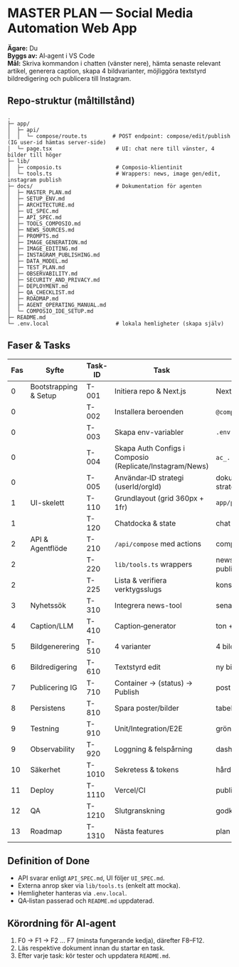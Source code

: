 # MASTER PLAN — Social Media Automation Web App

**Ägare:** Du  
**Byggs av:** AI‑agent i VS Code  
**Mål:** Skriva kommandon i chatten (vänster nere), hämta senaste relevant artikel, generera caption, skapa 4 bildvarianter, möjliggöra textstyrd bildredigering och publicera till Instagram.

## Repo-struktur (måltillstånd)

```
.
├─ app/
│  ├─ api/
│  │  └─ compose/route.ts        # POST endpoint: compose/edit/publish (IG user-id hämtas server-side)
│  └─ page.tsx                    # UI: chat nere till vänster, 4 bilder till höger
├─ lib/
│  ├─ composio.ts                 # Composio-klientinit
│  └─ tools.ts                    # Wrappers: news, image gen/edit, instagram publish
├─ docs/                          # Dokumentation för agenten
│  ├─ MASTER_PLAN.md
│  ├─ SETUP_ENV.md
│  ├─ ARCHITECTURE.md
│  ├─ UI_SPEC.md
│  ├─ API_SPEC.md
│  ├─ TOOLS_COMPOSIO.md
│  ├─ NEWS_SOURCES.md
│  ├─ PROMPTS.md
│  ├─ IMAGE_GENERATION.md
│  ├─ IMAGE_EDITING.md
│  ├─ INSTAGRAM_PUBLISHING.md
│  ├─ DATA_MODEL.md
│  ├─ TEST_PLAN.md
│  ├─ OBSERVABILITY.md
│  ├─ SECURITY_AND_PRIVACY.md
│  ├─ DEPLOYMENT.md
│  ├─ QA_CHECKLIST.md
│  ├─ ROADMAP.md
│  ├─ AGENT_OPERATING_MANUAL.md
│  └─ COMPOSIO_IDE_SETUP.md
├─ README.md
└─ .env.local                     # lokala hemligheter (skapa själv)
```

## Faser & Tasks

| Fas | Syfte | Task-ID | Task | Output | Referenser |
|-----|------|---------|------|--------|------------|
| 0 | Bootstrapping & Setup | T-001 | Initiera repo & Next.js | Next-skelett | `SETUP_ENV.md` |
| 0 |  | T-002 | Installera beroenden | `@composio/core` m.fl. | `SETUP_ENV.md` |
| 0 |  | T-003 | Skapa env-variabler | `.env.local` | `SETUP_ENV.md` |
| 0 |  | T-004 | Skapa Auth Configs i Composio (Replicate/Instagram/News) | `ac_...` per toolkit | `SETUP_ENV.md`, `TOOLS_COMPOSIO.md` |
| 0 |  | T-005 | Användar‑ID strategi (userId/orgId) | dokumenterad strategi | `TOOLS_COMPOSIO.md` |
| 1 | UI-skelett | T-110 | Grundlayout (grid 360px + 1fr) | `app/page.tsx` | `UI_SPEC.md`, `ARCHITECTURE.md` |
| 1 |  | T-120 | Chatdocka & state | chat-komponent | `UI_SPEC.md` |
| 2 | API & Agentflöde | T-210 | `/api/compose` med actions | compose/edit/publish | `API_SPEC.md`, `ARCHITECTURE.md` |
| 2 |  | T-220 | `lib/tools.ts` wrappers | news, image, ig-publish | `TOOLS_COMPOSIO.md` |
| 2 |  | T-225 | Lista & verifiera verktygsslugs | konsollista + logg | `TOOLS_COMPOSIO.md` |
| 3 | Nyhetssök | T-310 | Integrera news-tool | senaste artikel | `NEWS_SOURCES.md` |
| 4 | Caption/LLM | T-410 | Caption‑generator | ton + hashtags | `PROMPTS.md` |
| 5 | Bildgenerering | T-510 | 4 varianter | 4 bild-URL:er | `IMAGE_GENERATION.md` |
| 6 | Bildredigering | T-610 | Textstyrd edit | ny bild-URL | `IMAGE_EDITING.md` |
| 7 | Publicering IG | T-710 | Container → (status) → Publish | post-id | `INSTAGRAM_PUBLISHING.md` |
| 8 | Persistens | T-810 | Spara poster/bilder | tabeller/CRUD | `DATA_MODEL.md` |
| 9 | Testning | T-910 | Unit/Integration/E2E | gröna tester | `TEST_PLAN.md` |
| 9 | Observability | T-920 | Loggning & felspårning | dashboards | `OBSERVABILITY.md` |
| 10 | Säkerhet | T-1010 | Sekretess & tokens | hårdnad drift | `SECURITY_AND_PRIVACY.md` |
| 11 | Deploy | T-1110 | Vercel/CI | publik URL | `DEPLOYMENT.md` |
| 12 | QA | T-1210 | Slutgranskning | godkänd release | `QA_CHECKLIST.md` |
| 13 | Roadmap | T-1310 | Nästa features | plan | `ROADMAP.md` |

## Definition of Done
- API svarar enligt `API_SPEC.md`, UI följer `UI_SPEC.md`.
- Externa anrop sker via `lib/tools.ts` (enkelt att mocka).
- Hemligheter hanteras via `.env.local`. 
- QA‑listan passerad och `README.md` uppdaterad.

## Körordning för AI‑agent
1) F0 → F1 → F2 … F7 (minsta fungerande kedja), därefter F8–F12.  
2) Läs respektive dokument innan du startar en task.  
3) Efter varje task: kör tester och uppdatera `README.md`.


